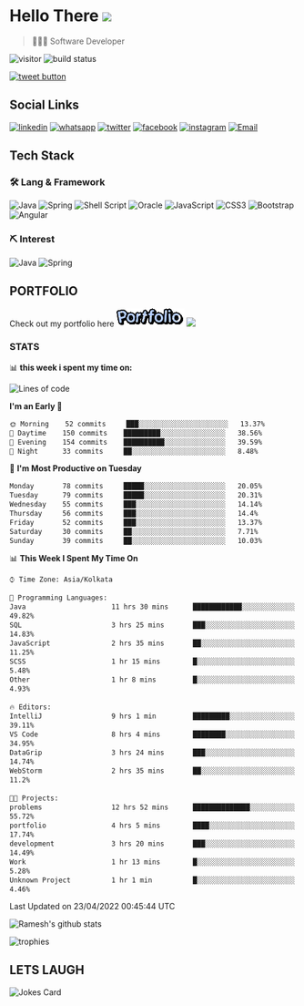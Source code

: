 
# Hello There <img src="https://media.giphy.com/media/hvRJCLFzcasrR4ia7z/giphy.gif" width="25px">

> 👨🏻‍💻 Software Developer

![visitor](https://visitor-badge.glitch.me/badge?page_id=rameskum) ![build status](https://github.com/rameskum/rameskum/workflows/build/badge.svg)

<a href="https://twitter.com/intent/tweet?text=Share&url=https%3A%2F%2Frameskum.com&hashtags=portfolio&original_referer=http%3A%2F%2Fgithub.com%2F&tw_p=tweetbutton" target="_blank">
  <img src="http://jpillora.com/github-twitter-button/img/tweet.png"
       alt="tweet button" title="Share"></img>
</a>

## Social Links

[![linkedin](https://img.shields.io/badge/LinkedIn-0077B5?style=for-the-badge&logo=linkedin&logoColor=white)](https://www.linkedin.com/in/rameskum/) [![whatsapp](https://img.shields.io/badge/WhatsApp-25D366?style=for-the-badge&logo=whatsapp&logoColor=white)](https://wa.me/+917064247865) [![twitter](https://img.shields.io/badge/Twitter-1DA1F2?style=for-the-badge&logo=twitter&logoColor=white)](https://twitter.com/rameskum) [![facebook](https://img.shields.io/badge/Facebook-1877F2?style=for-the-badge&logo=facebook&logoColor=white)](https://www.facebook.com/rameskum.fb) [![instagram](https://img.shields.io/badge/Instagram-E4405F?style=for-the-badge&logo=instagram&logoColor=white)](https://www.instagram.com/rameskum.ms/) [![Email](https://img.shields.io/badge/Microsoft_Outlook-0078D4?style=for-the-badge&logo=microsoft-outlook&logoColor=white)](mailto:rameskum.ms@outlook.com)

## Tech Stack

### 🛠 Lang & Framework

![Java](https://img.shields.io/badge/java-%23ED8B00.svg?style=for-the-badge&logo=java&logoColor=white) ![Spring](https://img.shields.io/badge/spring-%236DB33F.svg?style=for-the-badge&logo=spring&logoColor=white) ![Shell Script](https://img.shields.io/badge/shell_script-%23121011.svg?style=for-the-badge&logo=gnu-bash&logoColor=white) ![Oracle](https://img.shields.io/badge/Oracle-F80000?style=for-the-badge&logo=oracle&logoColor=white) ![JavaScript](https://img.shields.io/badge/javascript-%23323330.svg?style=for-the-badge&logo=javascript&logoColor=%23F7DF1E) ![CSS3](https://img.shields.io/badge/css3-%231572B6.svg?style=for-the-badge&logo=css3&logoColor=white) ![Bootstrap](https://img.shields.io/badge/bootstrap-%23563D7C.svg?style=for-the-badge&logo=bootstrap&logoColor=white) ![Angular](https://img.shields.io/badge/angular-%23DD0031.svg?style=for-the-badge&logo=angular&logoColor=white)

### ⛏ Interest

![Java](https://img.shields.io/badge/java-%23ED8B00.svg?style=for-the-badge&logo=java&logoColor=white) ![Spring](https://img.shields.io/badge/spring-%236DB33F.svg?style=for-the-badge&logo=spring&logoColor=white)

## PORTFOLIO

Check out my portfolio here [![PORFOLIO](res/portfolio.gif)](https://rameskum.com) <img src="https://media4.giphy.com/media/3ohhwjlY5Qvz1SA4Y8/giphy.gif?cid=790b7611c14d5b41f651c2be47dde117af00c078726bf08f&rid=giphy.gif&ct=s" width="30px">

### STATS

📊 **this week i spent my time on:**

<!--START_SECTION:waka-->
![Lines of code](https://img.shields.io/badge/From%20Hello%20World%20I%27ve%20Written-559%20Thousand%20lines%20of%20code-blue)

**I'm an Early 🐤** 

```text
🌞 Morning    52 commits     ███░░░░░░░░░░░░░░░░░░░░░░   13.37% 
🌆 Daytime    150 commits    █████████░░░░░░░░░░░░░░░░   38.56% 
🌃 Evening    154 commits    ██████████░░░░░░░░░░░░░░░   39.59% 
🌙 Night      33 commits     ██░░░░░░░░░░░░░░░░░░░░░░░   8.48%

```
📅 **I'm Most Productive on Tuesday** 

```text
Monday       78 commits     █████░░░░░░░░░░░░░░░░░░░░   20.05% 
Tuesday      79 commits     █████░░░░░░░░░░░░░░░░░░░░   20.31% 
Wednesday    55 commits     ███░░░░░░░░░░░░░░░░░░░░░░   14.14% 
Thursday     56 commits     ███░░░░░░░░░░░░░░░░░░░░░░   14.4% 
Friday       52 commits     ███░░░░░░░░░░░░░░░░░░░░░░   13.37% 
Saturday     30 commits     ██░░░░░░░░░░░░░░░░░░░░░░░   7.71% 
Sunday       39 commits     ██░░░░░░░░░░░░░░░░░░░░░░░   10.03%

```


📊 **This Week I Spent My Time On** 

```text
⌚︎ Time Zone: Asia/Kolkata

💬 Programming Languages: 
Java                     11 hrs 30 mins      ████████████░░░░░░░░░░░░░   49.82% 
SQL                      3 hrs 25 mins       ███░░░░░░░░░░░░░░░░░░░░░░   14.83% 
JavaScript               2 hrs 35 mins       ██░░░░░░░░░░░░░░░░░░░░░░░   11.25% 
SCSS                     1 hr 15 mins        █░░░░░░░░░░░░░░░░░░░░░░░░   5.48% 
Other                    1 hr 8 mins         █░░░░░░░░░░░░░░░░░░░░░░░░   4.93%

🔥 Editors: 
IntelliJ                 9 hrs 1 min         █████████░░░░░░░░░░░░░░░░   39.11% 
VS Code                  8 hrs 4 mins        ████████░░░░░░░░░░░░░░░░░   34.95% 
DataGrip                 3 hrs 24 mins       ███░░░░░░░░░░░░░░░░░░░░░░   14.74% 
WebStorm                 2 hrs 35 mins       ██░░░░░░░░░░░░░░░░░░░░░░░   11.2%

🐱‍💻 Projects: 
problems                 12 hrs 52 mins      ██████████████░░░░░░░░░░░   55.72% 
portfolio                4 hrs 5 mins        ████░░░░░░░░░░░░░░░░░░░░░   17.74% 
development              3 hrs 20 mins       ███░░░░░░░░░░░░░░░░░░░░░░   14.49% 
Work                     1 hr 13 mins        █░░░░░░░░░░░░░░░░░░░░░░░░   5.28% 
Unknown Project          1 hr 1 min          █░░░░░░░░░░░░░░░░░░░░░░░░   4.46%

```


 Last Updated on 23/04/2022 00:45:44 UTC
<!--END_SECTION:waka-->

![Ramesh's github stats](https://github-readme-stats.vercel.app/api?username=rameskum&show_icons=true&count_private=true&theme=dark)

![trophies](https://github-profile-trophy.vercel.app/?username=rameskum)

## LETS LAUGH

![Jokes Card](https://readme-jokes.vercel.app/api)


